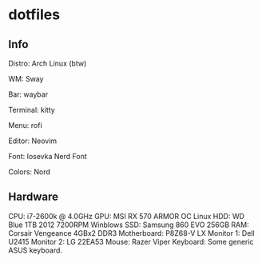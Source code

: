# dotfiles

## Info
Distro: Arch Linux (btw)

WM: Sway

Bar: waybar

Terminal: kitty

Menu: rofi

Editor: Neovim

Font: Iosevka Nerd Font

Colors: Nord

## Hardware
CPU: i7-2600k @ 4.0GHz
GPU: MSI RX 570 ARMOR OC
Linux HDD: WD Blue 1TB 2012 7200RPM
Winblows SSD: Samsung 860 EVO 256GB
RAM: Corsair Vengeance 4GBx2 DDR3
Motherboard: P8Z68-V LX
Monitor 1: Dell U2415
Monitor 2: LG 22EA53
Mouse: Razer Viper
Keyboard: Some generic ASUS keyboard.
